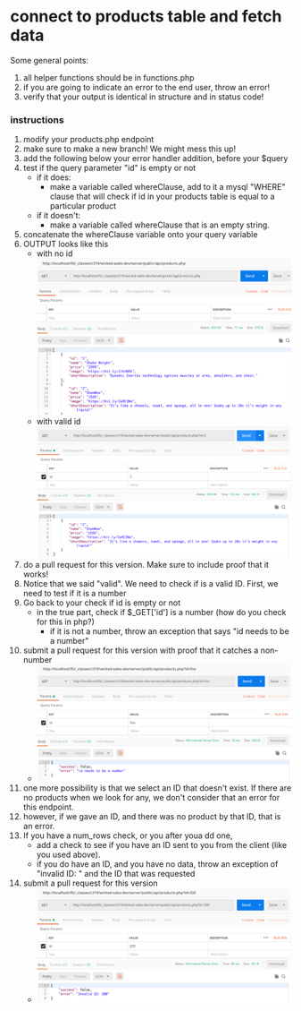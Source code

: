 # connect to products table and fetch data

Some general points:
1. all helper functions should be in functions.php
1. if you are going to indicate an error to the end user, throw an error!
1. verify that your output is identical in structure and in status code!

### instructions

1. modify your products.php endpoint
1. make sure to make a new branch!  We might mess this up!
1. add the following below your error handler addition, before your $query
1. test if the query parameter "id" is empty or not
    * if it does:
        * make a variable called whereClause, add to it a mysql "WHERE" clause that will check if id in your products table is equal to a particular product
    * if it doesn't:
        * make a variable called whereClause that is an empty string.
1. concatenate the whereClause variable onto your query variable
1. OUTPUT looks like this
    * with no id ![raw products output](assets/be05_3.png)
    * with valid id ![raw products output](assets/be05_1.png)
1. do a pull request for this version.  Make sure to include proof that it works!
1. Notice that we said "valid".  We need to check if is a valid ID.  First, we need to test if it is a number
1. Go back to your check if id is empty or not
    * in the true part, check if $_GET['id'] is a number (how do you check for this in php?)
        * if it is not a number, throw an exception that says "id needs to be a number"
1. submit a pull request for this version with proof that it catches a non-number
    * ![raw products output](assets/be05_4.png)
1. one more possibility is that we select an ID that doesn't exist.  If there are no products when we look for any, we don't consider that an error for this endpoint.
1. however, if we gave an ID, and there was no product by that ID, that is an error.
1. If you have a num_rows check, or you after youa dd one, 
    * add a check to see if you have an ID sent to you from the client (like you used above).
    * if you do have an ID, and you have no data, throw an exception of "invalid ID: " and the ID that was requested
1. submit a pull request for this version
    * ![raw products output](assets/be05_2.png)
